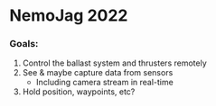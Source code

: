 # NemoJag 2022
### Goals:
1. Control the ballast system and thrusters remotely
2. See & maybe capture data from sensors
    * Including camera stream in real-time
3. Hold position, waypoints, etc?